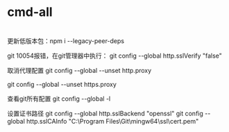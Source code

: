 # cmd-all
# 
更新低版本包：npm i --legacy-peer-deps


git 10054报错，在git管理器中执行：
git config --global http.sslVerify "false"

取消代理配置
git config --global --unset http.proxy

git config --global --unset https.proxy

查看git所有配置
git config --global -l

设置证书路径
git config --global http.sslBackend "openssl" 
git config --global http.sslCAInfo "C:\Program Files\Git\mingw64\ssl\cert.pem"
